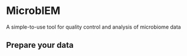 # MicrobIEM
A simple-to-use tool for quality control and analysis of microbiome data

## Prepare your data
